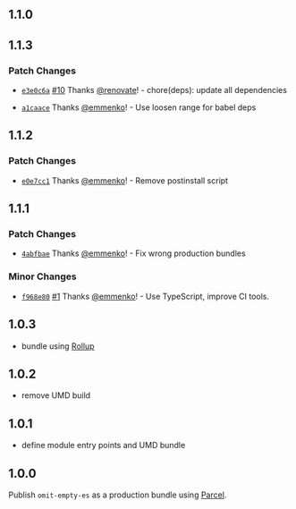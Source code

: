 ## 1.1.0

## 1.1.3

### Patch Changes

- [`e3e0c6a`](https://github.com/emmenko/omit-empty-es/commit/e3e0c6af13ab7defb57a717df965b9ff0271a628) [#10](https://github.com/emmenko/omit-empty-es/pull/10) Thanks [@renovate](https://github.com/apps/renovate)! - chore(deps): update all dependencies

* [`a1caace`](https://github.com/emmenko/omit-empty-es/commit/a1caace6bb920b1ecaf295548356e29d81dabd06) Thanks [@emmenko](https://github.com/emmenko)! - Use loosen range for babel deps

## 1.1.2

### Patch Changes

- [`e0e7cc1`](https://github.com/emmenko/omit-empty-es/commit/e0e7cc18a3d8d3cc0c3ee25595c01cfbbdbce8b3) Thanks [@emmenko](https://github.com/emmenko)! - Remove postinstall script

## 1.1.1

### Patch Changes

- [`4abfbae`](https://github.com/emmenko/omit-empty-es/commit/4abfbaea37c6d5daa1fbb11873c5d999243649e5) Thanks [@emmenko](https://github.com/emmenko)! - Fix wrong production bundles

### Minor Changes

- [`f968e80`](https://github.com/emmenko/omit-empty-es/commit/f968e80fa3d15ce9be9b41dbee4457d988637c48) [#1](https://github.com/emmenko/omit-empty-es/pull/1) Thanks [@emmenko](https://github.com/emmenko)! - Use TypeScript, improve CI tools.

## 1.0.3

- bundle using [Rollup](https://rollupjs.org/)

## 1.0.2

- remove UMD build

## 1.0.1

- define module entry points and UMD bundle

## 1.0.0

Publish `omit-empty-es` as a production bundle using [Parcel](https://parceljs.org/).
